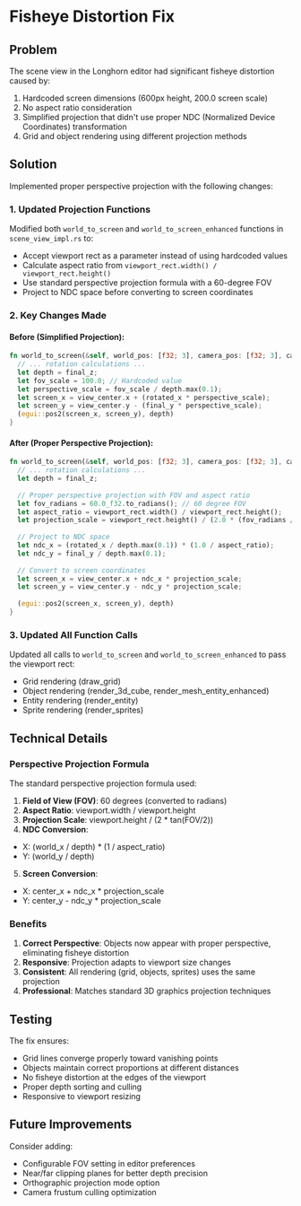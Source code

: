 # Fisheye Distortion Fix

## Problem
The scene view in the Longhorn editor had significant fisheye distortion caused by:
1. Hardcoded screen dimensions (600px height, 200.0 screen scale)
2. No aspect ratio consideration
3. Simplified projection that didn't use proper NDC (Normalized Device Coordinates) transformation
4. Grid and object rendering using different projection methods

## Solution
Implemented proper perspective projection with the following changes:

### 1. Updated Projection Functions
Modified both `world_to_screen` and `world_to_screen_enhanced` functions in `scene_view_impl.rs` to:
- Accept viewport rect as a parameter instead of using hardcoded values
- Calculate aspect ratio from `viewport_rect.width() / viewport_rect.height()`
- Use standard perspective projection formula with a 60-degree FOV
- Project to NDC space before converting to screen coordinates

### 2. Key Changes Made

#### Before (Simplified Projection):
```rust
fn world_to_screen(&self, world_pos: [f32; 3], camera_pos: [f32; 3], camera_rot: [f32; 3], view_center: egui::Pos2) -> (egui::Pos2, f32) {
  // ... rotation calculations ...
  let depth = final_z;
  let fov_scale = 100.0; // Hardcoded value
  let perspective_scale = fov_scale / depth.max(0.1);
  let screen_x = view_center.x + (rotated_x * perspective_scale);
  let screen_y = view_center.y - (final_y * perspective_scale);
  (egui::pos2(screen_x, screen_y), depth)
}
```

#### After (Proper Perspective Projection):
```rust
fn world_to_screen(&self, world_pos: [f32; 3], camera_pos: [f32; 3], camera_rot: [f32; 3], view_center: egui::Pos2, viewport_rect: egui::Rect) -> (egui::Pos2, f32) {
  // ... rotation calculations ...
  let depth = final_z;
  
  // Proper perspective projection with FOV and aspect ratio
  let fov_radians = 60.0_f32.to_radians(); // 60 degree FOV
  let aspect_ratio = viewport_rect.width() / viewport_rect.height();
  let projection_scale = viewport_rect.height() / (2.0 * (fov_radians / 2.0).tan());
  
  // Project to NDC space
  let ndc_x = (rotated_x / depth.max(0.1)) * (1.0 / aspect_ratio);
  let ndc_y = final_y / depth.max(0.1);
  
  // Convert to screen coordinates
  let screen_x = view_center.x + ndc_x * projection_scale;
  let screen_y = view_center.y - ndc_y * projection_scale;
  
  (egui::pos2(screen_x, screen_y), depth)
}
```

### 3. Updated All Function Calls
Updated all calls to `world_to_screen` and `world_to_screen_enhanced` to pass the viewport rect:
- Grid rendering (draw_grid)
- Object rendering (render_3d_cube, render_mesh_entity_enhanced)
- Entity rendering (render_entity)
- Sprite rendering (render_sprites)

## Technical Details

### Perspective Projection Formula
The standard perspective projection formula used:
1. **Field of View (FOV)**: 60 degrees (converted to radians)
2. **Aspect Ratio**: viewport.width / viewport.height
3. **Projection Scale**: viewport.height / (2 * tan(FOV/2))
4. **NDC Conversion**: 
  - X: (world_x / depth) * (1 / aspect_ratio)
  - Y: (world_y / depth)
5. **Screen Conversion**: 
  - X: center_x + ndc_x * projection_scale
  - Y: center_y - ndc_y * projection_scale

### Benefits
1. **Correct Perspective**: Objects now appear with proper perspective, eliminating fisheye distortion
2. **Responsive**: Projection adapts to viewport size changes
3. **Consistent**: All rendering (grid, objects, sprites) uses the same projection
4. **Professional**: Matches standard 3D graphics projection techniques

## Testing
The fix ensures:
- Grid lines converge properly toward vanishing points
- Objects maintain correct proportions at different distances
- No fisheye distortion at the edges of the viewport
- Proper depth sorting and culling
- Responsive to viewport resizing

## Future Improvements
Consider adding:
- Configurable FOV setting in editor preferences
- Near/far clipping planes for better depth precision
- Orthographic projection mode option
- Camera frustum culling optimization